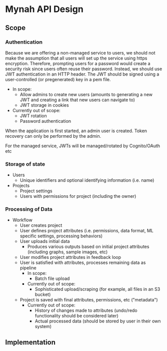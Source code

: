 # Mynah API Design

## Scope

### Authentication
Because we are offering a non-managed service to users, we should not make the assumption that all users will set up the service using https encryption. Therefore, prompting users for a password would create a security risk since users often reuse their password. Instead, we should use JWT authentication in an HTTP header. The JWT should be signed using a user-controlled (or pregenerated) key in a pem file.
- In scope:
  - Allow admins to create new users (amounts to generating a new JWT and creating a link that new users can navigate to)
  - JWT storage in cookies
- Currently out of scope:
  - JWT rotation
  - Password authentication

When the application is first started, an admin user is created. Token recovery can only be performed by the admin.

For the managed service, JWTs will be managed/rotated by Cognito/OAuth etc

### Storage of state
- Users
  - Unique identifiers and optional identifying information (i.e. name)
- Projects
  - Project settings
  - Users with permissions for project (including the owner)

### Processing of Data
- Workflow
  - User creates project
  - User defines project attributes (i.e. permissions, data format, ML specific settings, processing behaviors)
  - User uploads initial data
    - Produces various outputs based on initial project attributes (including graphs, sample images, etc)
  - User modifies project attributes in feedback loop
  - User is satisfied with attributes, processes remaining data as pipeline
    - In scope:
      - Batch file upload
    - Currently out of scope:
      - Sophisticated upload/scraping (for example, all files in an S3 bucket)
  - Project is saved with final attributes, permissions, etc ("metadata")
    - Currently out of scope:
      - History of changes made to attributes (undo/redo functionality should be considered later)
      - Actual processed data (should be stored by user in their own system)

## Implementation
